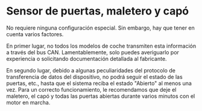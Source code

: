 # Sensor de puertas, maletero y capó

No requiere ninguna configuración especial. Sin embargo, hay que tener en cuenta varios factores.

En primer lugar, no todos los modelos de coche transmiten esta información a través del bus CAN. Lamentablemente, solo puedes averiguarlo por experiencia o solicitando documentación detallada al fabricante.

En segundo lugar, debido a algunas peculiaridades del protocolo de transferencia de datos del dispositivo, no podrá seguir el estado de las puertas, etc., hasta que el sistema reciba el estado "Abierto" al menos una vez. Para un correcto funcionamiento, le recomendamos que deje el maletero, el capó y todas las puertas abiertas durante varios minutos con el motor en marcha.
